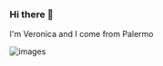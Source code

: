 ### Hi there 👋

I'm Veronica and I come from Palermo


![images](https://github.com/VeronicaVassallo/veronicavassallo/assets/128144216/5a1e1216-11f1-4fb0-8551-f59fedb332dd)

